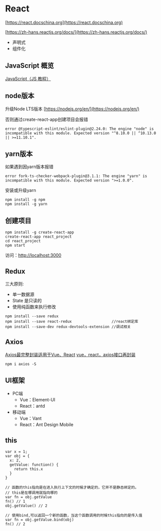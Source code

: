 # React

[https://react.docschina.org](https://react.docschina.org)

[https://zh-hans.reactjs.org/docs/](https://zh-hans.reactjs.org/docs/)

- 声明式
- 组件化

## JavaScript 概览

[JavaScript（JS 教程）](https://developer.mozilla.org/zh-CN/docs/Web/JavaScript/A_re-introduction_to_JavaScript)

## node版本

升级Node LTS版本 [https://nodejs.org/en/](https://nodejs.org/en/)

否则通过create-react-app创建项目会报错
```
error @typescript-eslint/eslint-plugin@2.24.0: The engine "node" is incompatible with this module. Expected version "^8.10.0 || ^10.13.0 || >=11.10.1".
```

## yarn版本

如果遇到因yarn版本报错
```
error fork-ts-checker-webpack-plugin@3.1.1: The engine "yarn" is incompatible with this module. Expected version ">=1.0.0".
```
安装或升级yarn
```
npm install -g npm
npm install -g yarn
```

## 创建项目

```
npm install -g create-react-app
create-react-app react_project
cd react_project
npm start
```

访问：[http://localhost:3000](http://localhost:3000)

## Redux

三大原则:
- 单一数据源
- State 是只读的
- 使用纯函数来执行修改

```
npm install --save redux
npm install --save react-redux                  //react绑定库
npm install --save-dev redux-devtools-extension //调试相关
```

## Axios

[Axios最完整封装适用于Vue、React](https://www.jianshu.com/p/e59aa71e1840)
[vue，react，axios接口再封装](https://www.jianshu.com/p/8d23f5990494)

```
npm i axios -S
```

## UI框架

- PC端
  - Vue：Element-UI
  - React：antd
- 移动端
  - Vue：Vant
  - React：Ant Design Mobile


## this

```
var x = 1;
var obj = {
  x: 2,
  getValue: function() {
    return this.x
  }
}

// 函数的this指向是在进入执行上下文的时候才确定的，它并不是静态绑定的。
// this是在哪调用就指向哪的
var fn = obj.getValue
fn() // 1
obj.getValue() // 2

// 使用bind,可以返回一个新的函数，当这个函数调用的时候this指向的是传入值
var fn = obj.getValue.bind(obj)
fn() // 2
```
